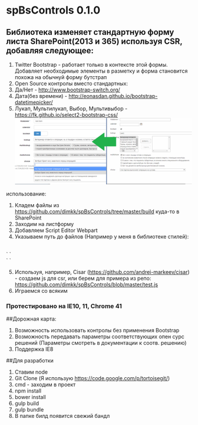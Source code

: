 # spBsControls 0.1.0 
## Библиотека изменяет стандартную форму листа SharePoint(2013 и 365) используя CSR, добавляя следующее:
1. Twitter Bootstrap - работает только в контексте этой формы. Добавляет необходимые элементы в разметку и форма становится похожа на обычнуй форму бутстрап
2. Open Source контролы вместо стандартных:
 1. Да/Нет - http://www.bootstrap-switch.org/
 2. Дата(без времени) - http://eonasdan.github.io/bootstrap-datetimepicker/
 3. Лукап, Мультилукап, Выбор, Мультивыбор - https://fk.github.io/select2-bootstrap-css/
![alt tag](https://raw.githubusercontent.com/dimkk/spBsControls/master/show.png)

 использование:<br/>
 1. Кладем файлы из https://github.com/dimkk/spBsControls/tree/master/build куда-то в SharePoint<br/>
 2. Заходим на листформу<br/>
 3. Добавляем Script Editor Webpart<br/>
 4. Указываем путь до файлов (Например у меня в библиотеке стилей): <br/>
 <br/>
`<link href='http://portal.jenewa.local/Style%20Library/build/vendor.css' media='screen' rel='stylesheet' type='text/css'/><script src='http://portal.jenewa.local/Style%20Library/build/vendor.js' type='text/javascript'></script>
`
<br/>
`<link href='http://portal.jenewa.local/Style%20Library/build/main.css' media='screen' rel='stylesheet' type='text/css'/><script src='http://portal.jenewa.local/Style%20Library/build/main.js' type='text/javascript'></script>
`
<br/>

 5. Используя, например, Cisar (https://github.com/andrei-markeev/cisar) - создаем js для csr, или берем для примера из репо: https://github.com/dimkk/spBsControls/blob/master/test.js<br/>
 6. Играемся со всяким

 ### Протестировано на IE10, 11, Chrome 41

##Дорожная карта:
1. Возможность использовать контролы без применения Bootstrap
2. Возможность передавать параметры соответствующих опен сурс решений (Параметры смотреть в документации к соотв. решению)
3. Поддержка IE8


##Для разработки
1. Ставим node
1. Git Clone (Я использую https://code.google.com/p/tortoisegit/)
2. cmd - заходим в проект
3. npm install
4. bower install
5. gulp build
6. gulp bundle
7. В папке билд появится свежий бандл
